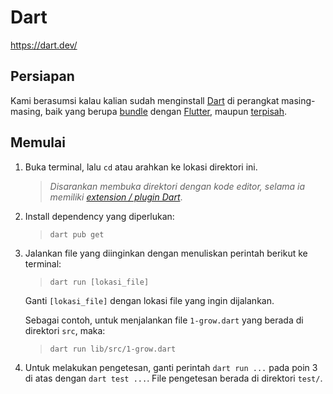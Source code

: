 # Dart

https://dart.dev/

## Persiapan

Kami berasumsi kalau kalian sudah menginstall [Dart](https://dart.dev/) di
perangkat masing-masing, baik yang berupa
[bundle](https://docs.flutter.dev/get-started/install) dengan
[Flutter](https://flutter.dev/), maupun [terpisah](https://dart.dev/get-dart).

## Memulai

1. Buka terminal, lalu `cd` atau arahkan ke lokasi direktori ini.
   > _Disarankan membuka direktori dengan kode editor, selama ia memiliki
   > [extension / plugin Dart](https://dart.dev/tools#ides-and-editors)_.
2. Install dependency yang diperlukan:
   > `dart pub get`
3. Jalankan file yang diinginkan dengan menuliskan perintah berikut ke terminal:
   > `dart run [lokasi_file]`

   Ganti `[lokasi_file]` dengan lokasi file yang ingin dijalankan.

   Sebagai contoh, untuk menjalankan file `1-grow.dart` yang berada di direktori
   `src`, maka:
   > `dart run lib/src/1-grow.dart`
4. Untuk melakukan pengetesan, ganti perintah `dart run ...` pada poin 3 di atas
   dengan `dart test ...`. File pengetesan berada di direktori `test/`.
